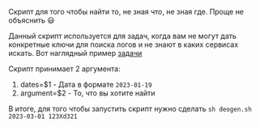 Скрипт для того чтобы найти то, не зная что, не зная где. Проще не объяснить :smiley:
<br />

Данный скрипт используется для задач, когда вам не могут дать конкретные ключи для поиска логов и не знают в каких сервисах искать. Вот наглядный пример [задачи](https://jira.fabit.ru/browse/DEVOPSMSK-47)<br />

Скрипт принимает 2 аргумента:<br />
1.  dates=$1 - Дата в формате ```2023-01-19```
2.  argument=$2 - То, что вы хотите найти

В итоге, для того чтобы запустить скрипт нужно сделать ```sh deogen.sh 2023-03-01 123Xd321```
